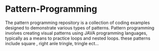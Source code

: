# Pattern-Programming
The pattern programming repository is a collection of coding examples designed to demonstrate various types of patterns. Pattern programming involves creating visual patterns using JAVA programming languages, typically as a means to practice loops and nested loops. these patterns include square , right anle tringle, tringle ect...
